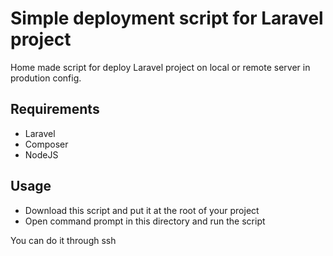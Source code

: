# Simple deployment script for Laravel project
Home made script for deploy Laravel project on local or remote server in prodution config. 

## Requirements
* Laravel
* Composer
* NodeJS

## Usage
* Download this script and put it at the root of your project 
* Open command prompt in this directory and run the script 

You can do it through ssh
